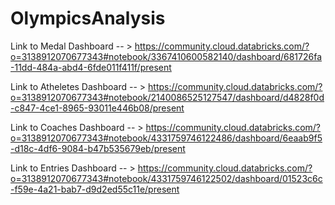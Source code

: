 # OlympicsAnalysis

Link to Medal Dashboard -- >
https://community.cloud.databricks.com/?o=3138912070677343#notebook/3367410600582140/dashboard/681726fa-11dd-484a-abd4-6fde011f411f/present

Link to Atheletes Dashboard -- >
https://community.cloud.databricks.com/?o=3138912070677343#notebook/2140086525127547/dashboard/d4828f0d-c847-4ce1-8965-93011e446b08/present

Link to Coaches Dashboard -- >
https://community.cloud.databricks.com/?o=3138912070677343#notebook/4331759746122486/dashboard/6eaab9f5-d18c-4df6-9084-b47b535679eb/present

Link to Entries Dashboard -- >
https://community.cloud.databricks.com/?o=3138912070677343#notebook/4331759746122502/dashboard/01523c6c-f59e-4a21-bab7-d9d2ed55c11e/present
